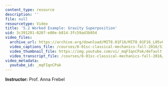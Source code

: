 ```yaml
---
content_type: resource
description: ''
file: null
resourcetype: Video
title: '5.2 Worked Example: Gravity Superposition'
uid: 3c391201-0207-e80e-b814-3fc59ad3b954
video_files:
  archive_url: https://archive.org/download/MIT8.01F16/MIT8_01F16_L05v02_360p.mp4
  video_captions_file: /courses/8-01sc-classical-mechanics-fall-2016/51980640ee6f5cd197697089d287a247_mqFIqnCPak.vtt
  video_thumbnail_file: https://img.youtube.com/vi/_mqFIqnCPak/default.jpg
  video_transcript_file: /courses/8-01sc-classical-mechanics-fall-2016/7a5e770f5a1bacac1aa347b0a308f392_mqFIqnCPak.pdf
video_metadata:
  youtube_id: _mqFIqnCPak
---
```


**Instructor:** Prof. Anna Frebel
